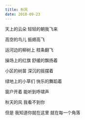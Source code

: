 ```yaml
---
title: 秋风
date: 2018-09-23
---
```


天上的云朵
轻轻的朝我飞来

高空的鸟儿
振翅高飞

运河边的柳树上
枝条翻飞

操场上的红旗
舒缓的飘扬着

小区的树苗
深沉的摇摆着

绿地上的小草们
快乐的舞蹈着

窗户开着
能听到呼啸声

秋天的风
我看不到你

但是
我知道你就在这里
就在每一个角落